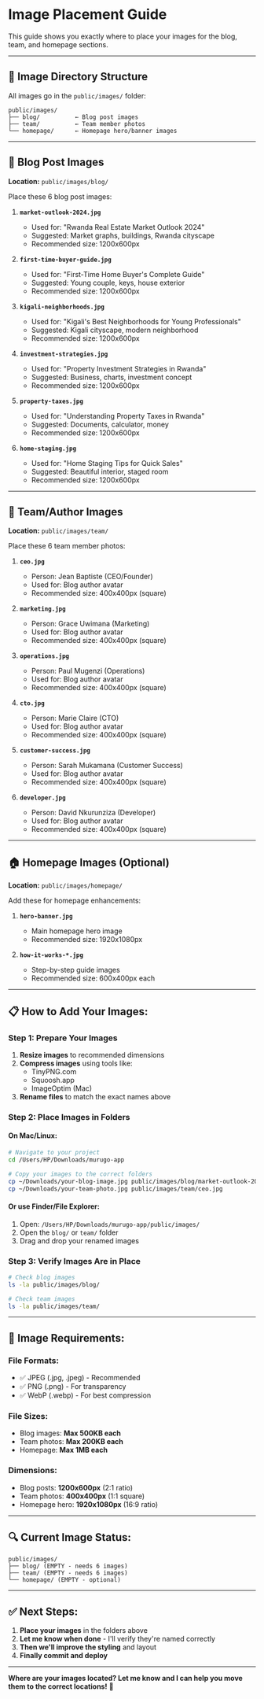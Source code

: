 # Image Placement Guide

This guide shows you exactly where to place your images for the blog, team, and homepage sections.

---

## 📁 Image Directory Structure

All images go in the `public/images/` folder:

```
public/images/
├── blog/          ← Blog post images
├── team/          ← Team member photos
└── homepage/      ← Homepage hero/banner images
```

---

## 📸 Blog Post Images

**Location:** `public/images/blog/`

Place these 6 blog post images:

1. **`market-outlook-2024.jpg`**
   - Used for: "Rwanda Real Estate Market Outlook 2024"
   - Suggested: Market graphs, buildings, Rwanda cityscape
   - Recommended size: 1200x600px

2. **`first-time-buyer-guide.jpg`**
   - Used for: "First-Time Home Buyer's Complete Guide"
   - Suggested: Young couple, keys, house exterior
   - Recommended size: 1200x600px

3. **`kigali-neighborhoods.jpg`**
   - Used for: "Kigali's Best Neighborhoods for Young Professionals"
   - Suggested: Kigali cityscape, modern neighborhood
   - Recommended size: 1200x600px

4. **`investment-strategies.jpg`**
   - Used for: "Property Investment Strategies in Rwanda"
   - Suggested: Business, charts, investment concept
   - Recommended size: 1200x600px

5. **`property-taxes.jpg`**
   - Used for: "Understanding Property Taxes in Rwanda"
   - Suggested: Documents, calculator, money
   - Recommended size: 1200x600px

6. **`home-staging.jpg`**
   - Used for: "Home Staging Tips for Quick Sales"
   - Suggested: Beautiful interior, staged room
   - Recommended size: 1200x600px

---

## 👥 Team/Author Images

**Location:** `public/images/team/`

Place these 6 team member photos:

1. **`ceo.jpg`**
   - Person: Jean Baptiste (CEO/Founder)
   - Used for: Blog author avatar
   - Recommended size: 400x400px (square)

2. **`marketing.jpg`**
   - Person: Grace Uwimana (Marketing)
   - Used for: Blog author avatar
   - Recommended size: 400x400px (square)

3. **`operations.jpg`**
   - Person: Paul Mugenzi (Operations)
   - Used for: Blog author avatar
   - Recommended size: 400x400px (square)

4. **`cto.jpg`**
   - Person: Marie Claire (CTO)
   - Used for: Blog author avatar
   - Recommended size: 400x400px (square)

5. **`customer-success.jpg`**
   - Person: Sarah Mukamana (Customer Success)
   - Used for: Blog author avatar
   - Recommended size: 400x400px (square)

6. **`developer.jpg`**
   - Person: David Nkurunziza (Developer)
   - Used for: Blog author avatar
   - Recommended size: 400x400px (square)

---

## 🏠 Homepage Images (Optional)

**Location:** `public/images/homepage/`

Add these for homepage enhancements:

1. **`hero-banner.jpg`**
   - Main homepage hero image
   - Recommended size: 1920x1080px

2. **`how-it-works-*.jpg`**
   - Step-by-step guide images
   - Recommended size: 600x400px each

---

## 📋 How to Add Your Images:

### **Step 1: Prepare Your Images**

1. **Resize images** to recommended dimensions
2. **Compress images** using tools like:
   - TinyPNG.com
   - Squoosh.app
   - ImageOptim (Mac)
3. **Rename files** to match the exact names above

### **Step 2: Place Images in Folders**

#### **On Mac/Linux:**
```bash
# Navigate to your project
cd /Users/HP/Downloads/murugo-app

# Copy your images to the correct folders
cp ~/Downloads/your-blog-image.jpg public/images/blog/market-outlook-2024.jpg
cp ~/Downloads/your-team-photo.jpg public/images/team/ceo.jpg
```

#### **Or use Finder/File Explorer:**
1. Open: `/Users/HP/Downloads/murugo-app/public/images/`
2. Open the `blog/` or `team/` folder
3. Drag and drop your renamed images

### **Step 3: Verify Images Are in Place**

```bash
# Check blog images
ls -la public/images/blog/

# Check team images
ls -la public/images/team/
```

---

## 🎨 Image Requirements:

### **File Formats:**
- ✅ JPEG (.jpg, .jpeg) - Recommended
- ✅ PNG (.png) - For transparency
- ✅ WebP (.webp) - For best compression

### **File Sizes:**
- Blog images: **Max 500KB each**
- Team photos: **Max 200KB each**
- Homepage: **Max 1MB each**

### **Dimensions:**
- Blog posts: **1200x600px** (2:1 ratio)
- Team photos: **400x400px** (1:1 square)
- Homepage hero: **1920x1080px** (16:9 ratio)

---

## 🔍 Current Image Status:

```
public/images/
├── blog/ (EMPTY - needs 6 images)
├── team/ (EMPTY - needs 6 images)
└── homepage/ (EMPTY - optional)
```

---

## ✅ Next Steps:

1. **Place your images** in the folders above
2. **Let me know when done** - I'll verify they're named correctly
3. **Then we'll improve the styling** and layout
4. **Finally commit and deploy**

---

**Where are your images located? Let me know and I can help you move them to the correct locations!** 📸

